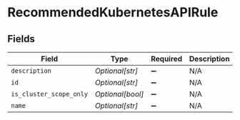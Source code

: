 # RecommendedKubernetesAPIRule


## Fields

| Field                   | Type                    | Required                | Description             |
| ----------------------- | ----------------------- | ----------------------- | ----------------------- |
| `description`           | *Optional[str]*         | :heavy_minus_sign:      | N/A                     |
| `id`                    | *Optional[str]*         | :heavy_minus_sign:      | N/A                     |
| `is_cluster_scope_only` | *Optional[bool]*        | :heavy_minus_sign:      | N/A                     |
| `name`                  | *Optional[str]*         | :heavy_minus_sign:      | N/A                     |